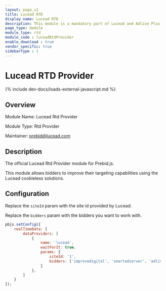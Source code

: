 ```yaml
---
layout: page_v2
title: Lucead RTD
display_name: Lucead RTD
description: This module is a mandatory part of Lucead and Adlive Plus adapters integration.
page_type: module
module_type: rtd
module_code : luceadRtdProvider
enable_download : true
vendor_specific: true
sidebarType : 1
---
```


# Lucead RTD Provider

{% include dev-docs/loads-external-javascript.md %}

## Overview

Module Name: Lucead Rtd Provider

Module Type: Rtd Provider

Maintainer: prebid@lucead.com

## Description

The official Lucead Rtd Provider module for Prebid.js.

This module allows bidders to improve their targeting capabilities using the Lucead cookieless solutions.

## Configuration

Replace the `siteId` param with the site id provided by Lucead.

Replace the `bidders` param with the bidders you want to work with.

```javascript
pbjs.setConfig({
    realTimeData: {
        dataProviders: [
            {
                name: 'lucead',
                waitForIt: true,
                params: {
                    siteId: '1',
                    bidders: ['improvedigital', 'smartadserver', 'adliveplus'],
                }
            },
        ]
    }
});
```
